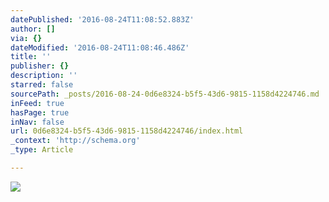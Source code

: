 ```yaml
---
datePublished: '2016-08-24T11:08:52.883Z'
author: []
via: {}
dateModified: '2016-08-24T11:08:46.486Z'
title: ''
publisher: {}
description: ''
starred: false
sourcePath: _posts/2016-08-24-0d6e8324-b5f5-43d6-9815-1158d4224746.md
inFeed: true
hasPage: true
inNav: false
url: 0d6e8324-b5f5-43d6-9815-1158d4224746/index.html
_context: 'http://schema.org'
_type: Article

---
```

![](https://the-grid-user-content.s3-us-west-2.amazonaws.com/526b535f-f8f7-4fd2-92ad-450e27f4e713.jpg)